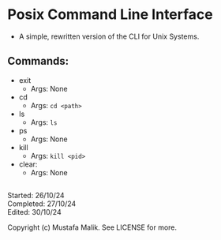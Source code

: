 # Posix Command Line Interface

- A simple, rewritten version of the CLI for Unix Systems.

## Commands:

- exit
    - Args: None
- cd
    - Args: `cd <path>`
- ls
    - Args: `ls`
- ps
    - Args: None
- kill
    - Args: `kill <pid>`
- clear:
    - Args: None

## 

Started: 26/10/24
<br/>
Completed: 27/10/24
<br/>
Edited: 30/10/24

Copyright (c) Mustafa Malik. See LICENSE for more.